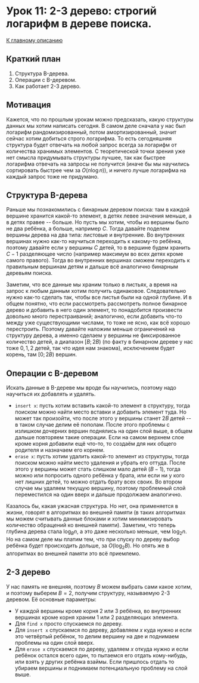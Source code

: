 # Урок 11: 2-3 дерево: строгий логарифм в дереве поиска.
[К главному описанию](/README.md)


## Краткий план
1. Структура B-дерева.
2. Операции с B-деревом.
3. Как работает 2-3 дерево.


## Мотивация
Кажется, что по прошлым урокам можно предсказать, какую структуры данных мы хотим написать сегодня. В самом деле сначала у нас был логарифм рандомизированный, потом амортизированный, значит сейчас хотим добиться строго логарифма. То есть сегодняшняя структура будет отвечать на любой запрос всегда за логарифм от количества хранимых элементов. С теоретической точки зрения уже нет смысла придумывать структуры лучшее, так как быстрее логарифма отвечать на запросы не получится (иначе бы мы научились сортировать быстрее чем за $O(n \log n)$), и ничего лучше логарифма на каждый запрос тоже не придумано.


## Структура B-дерева
Раньше мы познакомились с бинарным деревом поиска: там в каждой вершине хранится какой-то элемент, в детях левее значения меньше, а в детях правее -- больше. Но пусть мы хотим, чтобы из вершины было не два ребёнка, а больше, например $C$. Тогда давайте поделем вершины дерева на два типа: листовые и внутренние. Во внутренних вершинах нужно как-то научиться переходить к какому-то ребёнка, поэтому давайте если у вершины $C$ детей, то в вершине будем хранить $C - 1$ разделяющее число (например максимум во всех детях кроме самого правого). Тогда во внутренних вершинах сможем переходить к правильным вершинам детям и дальше всё аналогично бинарным деревьям поиска.

Заметим, что все данные мы храним только в листьях, а время на запрос к любым данным хотим получить одинаковое. Следовательно нужно как-то сделать так, чтобы все листья были на одной глубине. И в общем понятно, что если рассмотреть рассмотреть полное бинарное дерево и добавить в него один элемент, то понадобится произвести довольно много перестраиваний; аналогично, если добавить что-то между уже существующими числами, то тоже не ясно, как всё хорошо перестроить. Поэтому давайте наложим меньше ограничений на структуру дерева, а именно сделаем у вершины не фиксированное количество детей, а диапазон $[B; 2B)$ (по факту в бинарном дереве у нас тоже $0, 1, 2$ детей, так что идея нам знакома), исключением будет корень, там $[0; 2B)$ вершин.


## Операции с B-деревом
Искать данные в B-дереве мы вроде бы научились, поэтому надо научиться их добавлять и удалять.
- `insert x`: пусть хотим вставить какой-то элемент в структуру, тогда поиском можно найти место вставки и добавить элемент туда. Но может так произойти, что после этого у вершины станет $2B$ детей -- в таком случае делим её пополам. После этого проблемы с излишком дочерних вершин поднялись на один слой выше, в общем дальше повторяем такие операции. Если на самом верхнем слое кроме корня добавили ещё что-то, то создаём для них общего родителя и назначаем его корнем.
- `erase x`: пусть хотим удалить какой-то элемент из структуры, тогда поиском можно найти место удаления и убрать его оттуда. После этого у вершины может стать слишком мало детей ($B - 1$), тогда можно или попросить одного ребёнка у брата, или если ни у кого нет лишних детей, то можно отдать брату всех своих. Во втором случае мы удаляем текущую вершину, поэтому проблемный слой переместился на один вверх и дальше продолжаем аналогично.

Казалось бы, какая ужасная структура. Но нет, она применяется в жизни, говорят в алгоритмах во внешней памяти (в таких алгоритмах мы можем считывать данные блоками и хотим минимизировать количество обращений ко внешней памяти). Заметим, что теперь глубина дерева стала $\log_B n$, а это даже несколько меньше, чем $\log_2 n$. Но на самом деле мы платим тем, что при спуску по дереву выбор ребёнка будет происходить дольше, за $O(\log_2 B)$. Но опять же в алгоритмах во внешней памяти это всё приемлемо.


## 2-3 дерево
У нас память не внешняя, поэтому $B$ можем выбрать сами какое хотим, и поэтому выберем $B=2$, получим структуру, называемую 2-3 деревом. Её основные параметры:
- У каждой вершины кроме корня $2$ или $3$ ребёнка, во внутренних вершинах кроме корня храним $1$ или $2$ разделяющих элемента.
- Для `find x` просто спускаемся по дереву.
- Для `insert x` спускаемся по дереву, добавляем $x$ куда нужно и если это четвёртый ребёнок, то делим вершину на две и поднимаем проблемы на один слой вверх.
- Для `erase x` спускаемся по дереву, удаляем $x$ откуда нужно и если ребёнок остался всего один, то пытаемся его отдать кому-нибудь, или взять у других ребёнка взаймы. Если пришлось отдать то убираем вершины и поднимаем потенциальную проблему на слой выше.

